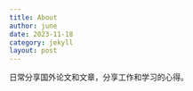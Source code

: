 ```yaml
---
title: About
author: june
date: 2023-11-18
category: jekyll
layout: post
---
```


日常分享国外论文和文章，分享工作和学习的心得。
